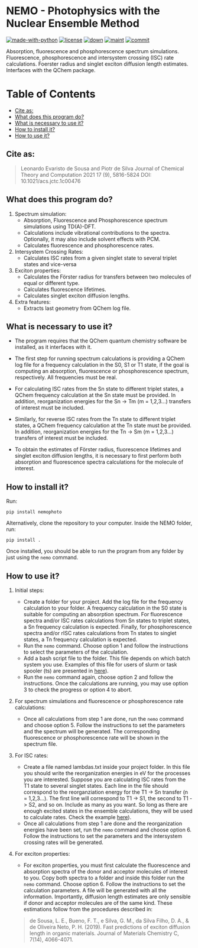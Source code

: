 # NEMO - Photophysics with the Nuclear Ensemble Method

[![made-with-python](https://img.shields.io/badge/Made%20with-Python-1f425f.svg)](https://www.python.org/)
[![license](https://img.shields.io/github/license/LeonardoESousa/NEMO?style=plastic)]()
[![down](https://img.shields.io/pypi/dm/nemophoto)]()
[![maint](https://img.shields.io/maintenance/yes/2021)]()
[![commit](https://img.shields.io/github/last-commit/LeonardoESousa/NEMO?style=plastic)]()


Absorption, fluorescence and phosphorescence spectrum simulations. Fluorescence, phosphorescence and intersystem crossing (ISC) rate calculations. Foerster radius and singlet exciton diffusion length estimates. Interfaces with the QChem package. 

Table of Contents
=================
<!--ts-->
* [Cite as:](#cite-as)
* [What does this program do?](#what-does-this-program-do)
* [What is necessary to use it?](#what-is-necessary-to-use-it)
* [How to install it?](#how-to-install-it)
* [How to use it?](#how-to-use-it)
   
<!--te-->

## Cite as:

> Leonardo Evaristo de Sousa and Piotr de Silva
Journal of Chemical Theory and Computation 2021 17 (9), 5816-5824
DOI: 10.1021/acs.jctc.1c00476


## What does this program do?

1.  Spectrum simulation:
    - Absorption, Fluorescence and Phosphorescence spectrum simulations using TD(A)-DFT.
    - Calculations include vibrational contributions to the spectra. Optionally, it may also include solvent effects with PCM.
    - Calculates fluorescence and phosphorescence rates.
2.  Intersystem Crossing Rates:
    - Calculates ISC rates from a given singlet state to several triplet states and vice-versa 
2.  Exciton properties:   
    - Calculates the Förster radius for transfers between two molecules of equal or different type.
    - Calculates fluorescence lifetimes.
    - Calculates singlet exciton diffusion lengths.
3.  Extra features:
    - Extracts last geometry from QChem log file.
    
## What is necessary to use it?

 -  The program requires that the QChem quantum chemistry software be installed, as it interfaces with it.

 -  The first step for running spectrum calculations is providing a QChem log file for a frequency calculation in the S0, S1 or T1 state, if the goal is computing an absorption, fluorescence or phosphorescence spectrum, respectively. All frequencies must be real.  

 -  For calculating ISC rates from the Sn state to different triplet states, a QChem frequency calculation at the Sn state must be provided. In addition, reorganization energies for the Sn -> Tm (m = 1,2,3...) transfers of interest must be included.

 -  Similarly, for reverse ISC rates from the Tn state to different triplet states, a QChem frequency calculation at the Tn state must be provided. In addition, reorganization energies for the Tn -> Sm (m = 1,2,3...) transfers of interest must be included. 
 
 -  To obtain the estimates of Förster radius, fluorescence lifetimes and singlet exciton diffusion lengths, it is necessary to first perform both absorption and fluorescence spectra calculations for the molecule of interest.

## How to install it?

Run:

`pip install nemophoto`

Alternatively, clone the repository to your computer. Inside the NEMO folder, run:

`pip install .`

Once installed, you should be able to run the program from any folder by just using the `nemo` command.

## How to use it?

1. Initial steps:
    - Create a folder for your project. Add the log file for the frequency calculation to your folder. A frequency calculation in the S0 state is suitable for computing an absorption spectrum. For fluorescence spectra and/or ISC rates calculations from Sn states to triplet states, a Sn frequency calculation is expected. Finally, for phosphorescence spectra and/or rISC rates calculations from Tn states to singlet states, a Tn frequency calculation is expected.   
    - Run the `nemo` command. Choose option 1 and follow the instructions to select the parameters of the calculation.
    - Add a bash script file to the folder. This file depends on which batch system you use. Examples of this file for users of slurm or task spooler (ts) are presented in [here](https://github.com/LeonardoESousa/NEMO/tree/main/batch_examples)).
    - Run the `nemo` command again, choose option 2 and follow the instructions. Once the calculations are running, you may use option 3 to check the progress or option 4 to abort.

2. For spectrum simulations and fluorescence or phosphorescence rate calculations:
    - Once all calculations from step 1 are done, run the `nemo` command and choose option 5. Follow the instructions to set the parameters and the spectrum will be generated. The corresponding fluorescence or phosphorescence rate will be shown in the spectrum file.

3. For ISC rates:
    - Create a file named lambdas.txt inside your project folder. In this file you should write the reorganization energies in eV for the processes you are interested. Suppose you are calculating ISC rates from the T1 state to several singlet states. Each line in the file should correspond to the reorganziation energy for the T1 -> Sn transfer (n = 1,2,3...). The first line will correspond to T1 -> S1, the second to T1 -> S2, and so on. Include as many as you want. So long as there are enough excited states in the ensemble calculations, they will be used to calculate rates. Check the example [here](https://github.com/LeonardoESousa/NEMO/tree/main/batch_examples)).   
    - Once all calculations from step 1 are done and the reorganization energies have been set, run the `nemo` command and choose option 6. Follow the instructions to set the parameters and the intersystem crossing rates will be generated.

4. For exciton properties:
    - For exciton properties, you must first calculate the fluorescence and absorption spectra of the donor and acceptor molecules of interest to you. Copy both spectra to a folder and inside this folder run the `nemo` command. Choose option 6. Follow the instructions to set the calculation parameters. A file will be generated with all the information. Importantly, diffusion length estimates are only sensible if donor and acceptor molecules are of the same kind. These estimations follow from the procedures described in:
    > de Sousa, L. E., Bueno, F. T., e Silva, G. M., da Silva Filho, D. A., & de Oliveira Neto, P. H. (2019). Fast predictions of exciton diffusion length in organic materials. Journal of Materials Chemistry C, 7(14), 4066-4071. 



